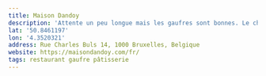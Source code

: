 ```yaml
---
title: Maison Dandoy
description: 'Attente un peu longue mais les gaufres sont bonnes. Le chocolat est un peu trop liquide sur la gauffre.'
lat: '50.8461197'
lon: '4.3520321'
address: Rue Charles Buls 14, 1000 Bruxelles, Belgique
website: https://maisondandoy.com/fr/
tags: restaurant gaufre pâtisserie
---
```

